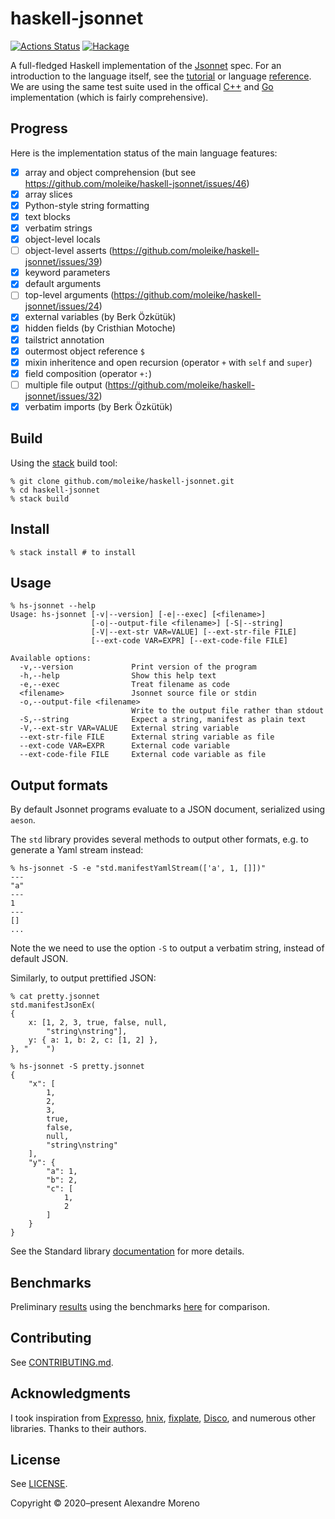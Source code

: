 # haskell-jsonnet

[![Actions Status](https://github.com/moleike/haskell-jsonnet/workflows/build/badge.svg)](https://github.com/moleike/haskell-jsonnet/actions)
[![Hackage](https://img.shields.io/hackage/v/jsonnet.svg?logo=haskell)](https://hackage.haskell.org/package/jsonnet)

A full-fledged Haskell implementation of the [Jsonnet][jsonnet] spec.
For an introduction to the language itself, see the [tutorial][tutorial] or language [reference][reference].
We are using the same test suite used in the offical [C++][cpp-jsonnet] and [Go][go-jsonnet] implementation (which is fairly comprehensive).

## Progress

Here is the implementation status of the main language features:

- [X] array and object comprehension (but see https://github.com/moleike/haskell-jsonnet/issues/46)
- [X] array slices
- [X] Python-style string formatting
- [X] text blocks
- [X] verbatim strings
- [X] object-level locals
- [ ] object-level asserts (https://github.com/moleike/haskell-jsonnet/issues/39)
- [X] keyword parameters
- [X] default arguments
- [ ] top-level arguments (https://github.com/moleike/haskell-jsonnet/issues/24)
- [X] external variables (by Berk Özkütük)
- [X] hidden fields (by Cristhian Motoche)
- [X] tailstrict annotation
- [X] outermost object reference `$`
- [X] mixin inheritence and open recursion (operator `+` with `self` and `super`)
- [X] field composition (operator `+:`)
- [ ] multiple file output (https://github.com/moleike/haskell-jsonnet/issues/32)
- [X] verbatim imports (by Berk Özkütük)

## Build

Using the [stack][stack] build tool:

```console
% git clone github.com/moleike/haskell-jsonnet.git
% cd haskell-jsonnet
% stack build
```

## Install

```console
% stack install # to install
```

## Usage

```console
% hs-jsonnet --help
Usage: hs-jsonnet [-v|--version] [-e|--exec] [<filename>] 
                  [-o|--output-file <filename>] [-S|--string] 
                  [-V|--ext-str VAR=VALUE] [--ext-str-file FILE] 
                  [--ext-code VAR=EXPR] [--ext-code-file FILE]

Available options:
  -v,--version             Print version of the program
  -h,--help                Show this help text
  -e,--exec                Treat filename as code
  <filename>               Jsonnet source file or stdin
  -o,--output-file <filename>
                           Write to the output file rather than stdout
  -S,--string              Expect a string, manifest as plain text
  -V,--ext-str VAR=VALUE   External string variable
  --ext-str-file FILE      External string variable as file
  --ext-code VAR=EXPR      External code variable
  --ext-code-file FILE     External code variable as file
```

## Output formats

By default Jsonnet programs evaluate to a JSON document, serialized using `aeson`. 

The `std` library provides several methods to output other formats, e.g. 
to generate a Yaml stream instead:

``` console
% hs-jsonnet -S -e "std.manifestYamlStream(['a', 1, []])"
---
"a"
---
1
---
[]
...
```

Note the we need to use the option `-S` to output a verbatim string, instead of default JSON.

Similarly, to output prettified JSON: 

``` console
% cat pretty.jsonnet 
std.manifestJsonEx(
{
    x: [1, 2, 3, true, false, null,
        "string\nstring"],
    y: { a: 1, b: 2, c: [1, 2] },
}, "    ")

% hs-jsonnet -S pretty.jsonnet
{
    "x": [
        1,
        2,
        3,
        true,
        false,
        null,
        "string\nstring"
    ],
    "y": {
        "a": 1,
        "b": 2,
        "c": [
            1,
            2
        ]
    }
}
```

See the Standard library [documentation][stdlib] for more details.


[//]: # "Implementation overview"

## Benchmarks

Preliminary [results][benchmark-gist] using the benchmarks [here][cpp-benchmarks] 
for comparison.

## Contributing

See [CONTRIBUTING.md][contributing].

## Acknowledgments

I took inspiration from [Expresso][Expresso], [hnix][hnix], [fixplate][fixplate], [Disco][disco], 
and numerous other libraries. Thanks to their authors.

## License

See [LICENSE][license].

Copyright © 2020–present Alexandre Moreno

[jsonnet]: https://jsonnet.org/
[tutorial]: https://jsonnet.org/learning/tutorial.html
[reference]: https://jsonnet.org/ref/language.html
[stack]: https://docs.haskellstack.org/en/stable/README
[Expresso]: https://github.com/willtim/Expresso
[hnix]: https://github.com/haskell-nix/hnix
[fixplate]: https://hackage.haskell.org/package/fixplate
[disco]: https://github.com/disco-lang/disco
[contributing]: https://github.com/moleike/haskell-jsonnet/blob/master/CONTRIBUTING.md
[license]: https://github.com/moleike/haskell-jsonnet/blob/master/LICENSE
[cpp-jsonnet]: https://github.com/google/jsonnet
[cpp-benchmarks]: https://github.com/google/jsonnet/tree/master/benchmarks
[go-jsonnet]: https://github.com/google/go-jsonnet
[benchmark-gist]: https://gist.github.com/moleike/17d5de15be06b05ddad317fe1fcf95a5
[stdlib]: https://jsonnet.org/ref/stdlib.html
